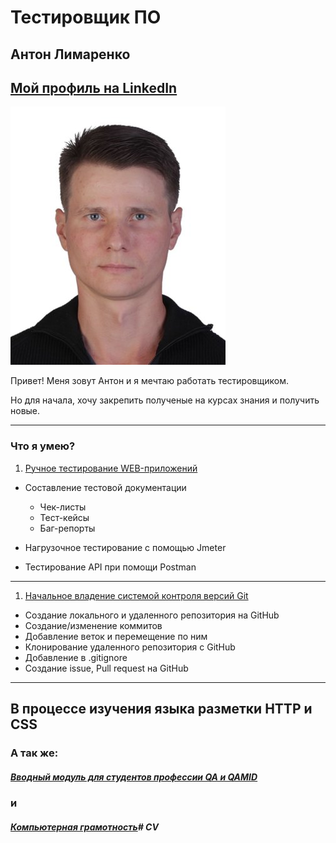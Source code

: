 # Тестировщик ПО
## Антон Лимаренко
## [Мой профиль на LinkedIn](https://www.linkedin.com/in/anton-limarenko-684507192/)



![It's_me](/%D0%9C%D0%9E%D0%95%20%D0%A4%D0%9E%D0%A2%D0%9E.jpg "Фото лица")

 Привет! Меня зовут Антон и я мечтаю работать тестировщиком. 

Но для начала, хочу закрепить полученые на курсах знания и получить новые.

---
### Что я умею?

1. [Ручное тестирование WEB-приложений](https://netology.ru/sharing/0a7b7fcfd011fdee4ccf0301106fb454?utm_source=social&utm_campaign=achievements)


* Составление тестовой документации

  + Чек-листы
  + Тест-кейсы
  + Баг-репорты

* Нагрузочное тестирование с помощью Jmeter 
* Тестирование API при помощи Postman
---
1. [Начальное владение системой контроля версий Git](https://netology.ru/sharing/0c84fdcb0640bcfd13af3efd737e013b?utm_source=social&utm_campaign=achievements)
* Создание локального и удаленного репозитория на GitHub
* Создание/изменение коммитов 
* Добавление веток и перемещение по ним
* Клонирование удаленного репозитория с GitHub
* Добавление в .gitignore
* Создание issue, Pull request на GitHub
---
В процессе изучения языка разметки HTTP и CSS
---
### А так же:
##### [Вводный модуль для студентов профессии QA и QAMID](https://netology.ru/sharing/dea0040bcec6147b2a199b923c93e066?utm_source=social&utm_campaign=achievements)
### и

##### [Компьютерная грамотность](https://netology.ru/sharing/1c7a88e371e6ca5873abc49aa64ca917?utm_source=social&utm_campaign=achievements)# CV
